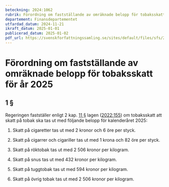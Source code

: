 ```yaml
---
beteckning: 2024:1062
rubrik: Förordning om fastställande av omräknade belopp för tobaksskatt för år 2025
departement: Finansdepartementet
utfardad_datum: 2024-11-21
ikraft_datum: 2025-01-01
publicerad_datum: 2025-01-02
pdf_url: https://svenskforfattningssamling.se/sites/default/files/sfs/2024-11/SFS2024-1062.pdf
---
```


# Förordning om fastställande av omräknade belopp för tobaksskatt för år 2025

## 1 §

Regeringen fastställer enligt 2 kap. [11 §](#kap2.11) lagen ([2022:155](https://selex.se/eli/sfs/2022/155)) om tobaksskatt att skatt på tobak ska tas ut med följande belopp för kalenderåret 2025:

1. Skatt på cigaretter tas ut med 2 kronor och 6 öre per styck.

2. Skatt på cigarrer och cigariller tas ut med 1 krona och 82 öre per styck.

3. Skatt på röktobak tas ut med 2 506 kronor per kilogram.

4. Skatt på snus tas ut med 432 kronor per kilogram.

5. Skatt på tuggtobak tas ut med 594 kronor per kilogram.

6. Skatt på övrig tobak tas ut med 2 506 kronor per kilogram.